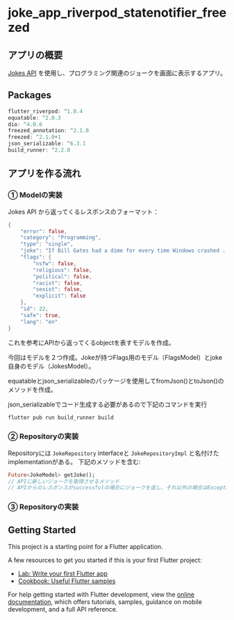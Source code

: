 # joke_app_riverpod_statenotifier_freezed

## アプリの概要
[Jokes API](https://v2.jokeapi.dev/) を使用し、プログラミング関連のジョークを画面に表示するアプリ。

## Packages
```dart
flutter_riverpod: ^1.0.4
equatable: ^2.0.3
dio: ^4.0.6
freezed_annotation: ^2.1.0
freezed: ^2.1.0+1
json_serializable: ^6.3.1
build_runner: ^2.2.0
```
## アプリを作る流れ

### ➀ Modelの実装
Jokes API から返ってくるレスポンスのフォーマット：
```dart
{
    "error": false,
    "category": "Programming",
    "type": "single",
    "joke": "If Bill Gates had a dime for every time Windows crashed ... Oh wait, he does.",
    "flags": {
        "nsfw": false,
        "religious": false,
        "political": false,
        "racist": false,
        "sexist": false,
        "explicit": false
    },
    "id": 22,
    "safe": true,
    "lang": "en"
}
```
これを参考にAPIから返ってくるobjectを表すモデルを作成。

今回はモデルを２つ作成。Jokeが持つFlags用のモデル（FlagsModel）とjoke自身のモデル（JokesModel）。

equatableとjson_serializableのパッケージを使用してfromJson()とtoJson()のメソッドを作成。

json_serializableでコード生成する必要があるので下記のコマンドを実行

```dart
flutter pub run build_runner build
```
### ➁ Repositoryの実装
Repositoryには `JokeRepository` interfaceと `JokeRepositoryImpl` と名付けたimplementationがある。
下記のメソッドを含む:
```dart
Future<JokeModel> getJoke();
// APIに新しいジョークを取得させるメソッド
// APIからのレスポンスがsuccessfulの場合にジョークを返し、それ以外の場合はExceptionを吐き出す。
```

### ➂ Repositoryの実装

## Getting Started

This project is a starting point for a Flutter application.

A few resources to get you started if this is your first Flutter project:

- [Lab: Write your first Flutter app](https://docs.flutter.dev/get-started/codelab)
- [Cookbook: Useful Flutter samples](https://docs.flutter.dev/cookbook)

For help getting started with Flutter development, view the
[online documentation](https://docs.flutter.dev/), which offers tutorials,
samples, guidance on mobile development, and a full API reference.
